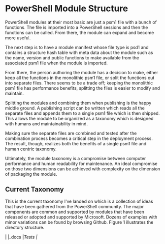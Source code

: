 # PowerShell Module Structure

PowerShell modules at their most basic are just a psm1 file with a bunch of functions.  The file is
imported into a PowerShell sessions and then the functions can be called.  From there, the module can
expand and become more useful.

The next step is to have a module manifest whose file type is psd1 and contains a structure hash
table with meta data about the module such as the name, version and public functions to make
available from the associated psm1 file when the module is imported.

From there, the person authoring the module has a decision to make, either keep all the functions in
the monolithic psm1 file, or split the functions out into separate files.  There seems to be a trade
off; keeping the monolithic psm1 file has performance benefits, splitting the files is easier to
modify and maintain.

Splitting the modules and combining them when publishing is the happy middle ground.  A publishing
script can be written which reads all the separate files and appends them to a single psm1 file
which is then shipped.  This allows the module to be organized as a taxonomy which is designed with
humans and maintainability in mind.

Making sure the separate files are combined and tested after the combination process becomes a
critical step in the deployment process.  The result, though, realizes both the benefits of a single
psm1 file and human centric taxonomy.

Ultimately, the module taxonomy is a compromise between computer performance and human readability
for maintenance.  An ideal compromise on those two dimensions can be achieved with complexity on the
dimension of packaging the module.

## Current Taxonomy

This is the current taxonomy I've landed on which is a collection of ideas that have been gathered
from the PowerShell community.  The major components are common and supported by modules that have
been released or adopted and supported by Microsoft.  Dozens of examples with minor variations can
be found by browsing Github.  Figure 1 illustrates the directory structure.

|
|_docs
|_Tests
|_
